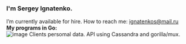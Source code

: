 ### I'm Sergey Ignatenko.
I’m currently available for hire. How to reach me: ignatenkos@mail.ru   
**My programs in Go:**   
![image](https://github.com/kristgo/images/cassandra.jpg) Clients persomal data. API using Cassandra and gorilla/mux.   